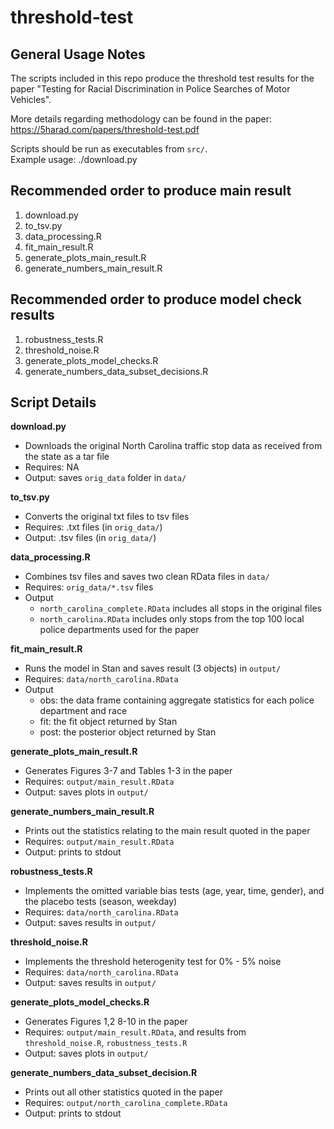 # threshold-test

General Usage Notes
-------------------
The scripts included in this repo produce the threshold test results for the paper "Testing for Racial Discrimination in Police Searches of Motor Vehicles".
 
More details regarding methodology can be found in the paper: https://5harad.com/papers/threshold-test.pdf

Scripts should be run as executables from `src/`.  
Example usage: ./download.py


Recommended order to produce main result
-----------------------------------------
1. download.py
2. to_tsv.py
3. data_processing.R
4. fit_main_result.R
5. generate_plots_main_result.R
6. generate_numbers_main_result.R


Recommended order to produce model check results
-------------------------------------------------
1. robustness_tests.R
2. threshold_noise.R
3. generate_plots_model_checks.R
4. generate_numbers_data_subset_decisions.R



Script Details
--------------

**download.py**
  - Downloads the original North Carolina traffic stop data as received from the state as a tar file
  - Requires: NA
  - Output: saves `orig_data` folder in `data/`

**to_tsv.py**
  - Converts the original txt files to tsv files
  - Requires: .txt files (in `orig_data/`)
  - Output: .tsv files (in `orig_data/`)

**data_processing.R**
  - Combines tsv files and saves two clean RData files in `data/`
  - Requires: `orig_data/*.tsv` files
  - Output 
    - `north_carolina_complete.RData` includes all stops in the original files 
    - `north_carolina.RData` includes only stops from the top 100 local police departments used for the paper 

**fit_main_result.R**
  - Runs the model in Stan and saves result (3 objects) in `output/`
  - Requires: `data/north_carolina.RData`
  - Output
    - obs: the data frame containing aggregate statistics for each police department and race
	- fit: the fit object returned by Stan
	- post: the posterior object returned by Stan

**generate_plots_main_result.R**
  - Generates Figures 3-7 and Tables 1-3 in the paper
  - Requires: `output/main_result.RData`
  - Output: saves plots in `output/`

**generate_numbers_main_result.R**
  - Prints out the statistics relating to the main result quoted in the paper
  - Requires: `output/main_result.RData`
  - Output: prints to stdout

**robustness_tests.R**
  - Implements the omitted variable bias tests (age, year, time, gender), and the placebo tests (season, weekday)
  - Requires: `data/north_carolina.RData`
  - Output: saves results in `output/`

**threshold_noise.R**
  - Implements the threshold heterogenity test for 0% - 5% noise
  - Requires: `data/north_carolina.RData`
  - Output: saves results in `output/`

**generate_plots_model_checks.R**
  - Generates Figures 1,2 8-10 in the paper
  - Requires: `output/main_result.RData`, and results from `threshold_noise.R`, `robustness_tests.R`
  - Output: saves plots in `output/`

**generate_numbers_data_subset_decision.R**
  - Prints out all other statistics quoted in the paper
  - Requires: `output/north_carolina_complete.RData`
  - Output: prints to stdout


